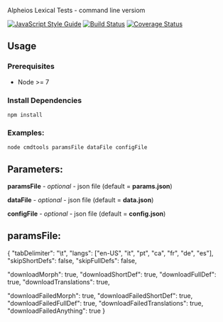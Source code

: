 Alpheios Lexical Tests - command line versiom

[![JavaScript Style Guide](https://img.shields.io/badge/code_style-standard-brightgreen.svg)](https://standardjs.com)
[![Build Status](https://travis-ci.org/alpheios-project/lexicon-client.svg?branch=master)](https://travis-ci.org/alpheios-project/lexicon-client)
[![Coverage Status](https://coveralls.io/repos/github/alpheios-project/lexicon-client/badge.svg?branch=master)](https://coveralls.io/github/alpheios-project/lexicon-client?branch=master)

## Usage

### Prerequisites

* Node >= 7

### Install Dependencies

```
npm install
```

### Examples:
```
node cmdtools paramsFile dataFile configFile
```

## Parameters:

**paramsFile** - *optional* - json file (default = **params.json**)

**dataFile** - *optional* - json file (default = **data.json**)

**configFile** - *optional* - json file (default = **config.json**)


## paramsFile:

{
  "tabDelimiter": "\t",
  "langs": ["en-US", "it", "pt", "ca", "fr", "de", "es"],
  "skipShortDefs": false,
  "skipFullDefs": false,

  "downloadMorph": true,
  "downloadShortDef": true,
  "downloadFullDef": true,
  "downloadTranslations": true,

  "downloadFailedMorph": true,
  "downloadFailedShortDef": true,
  "downloadFailedFullDef": true,
  "downloadFailedTranslations": true,
  "downloadFailedAnything": true
}

